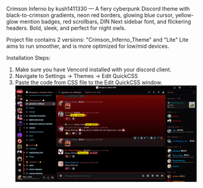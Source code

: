 Crimson Inferno by kush1411330 — A fiery cyberpunk Discord theme with black-to-crimson gradients, neon red borders, glowing blue cursor, yellow-glow mention badges, red scrollbars, DIN Next sidebar font, and flickering headers. Bold, sleek, and perfect for night owls.

Project file contains 2 versions: "Crimson_Inferno_Theme" and "Lite"
Lite aims to run smoother, and is more optimized for low/mid devices.

Installation Steps:
1. Make sure you have Vencord installed with your discord client.
2. Navigate to Settings -> Themes -> Edit QuickCSS
3. Paste the code from CSS file to the Edit QuickCSS window.
![Alt](https://github.com/kush1411330/Crimson-Inferno-BetterDiscord-Vencord-Theme/blob/master/Discord%20Home%20page.png)






